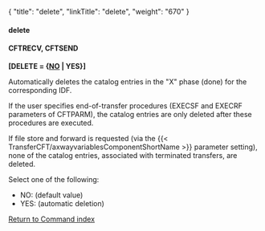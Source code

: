 {
    "title": "delete",
    "linkTitle": "delete",
    "weight": "670"
}<span id="Delete"></span>

#### delete

#### CFTRECV, CFTSEND

**\[DELETE = {<u>NO</u> | YES}\]**

Automatically deletes the catalog entries in the "X" phase
(done) for the corresponding IDF.

If the user specifies end-of-transfer procedures (EXECSF and EXECRF
parameters of CFTPARM), the catalog entries are only deleted after these
procedures are executed.

If file store and forward is requested (via the {{< TransferCFT/axwayvariablesComponentShortName  >}} parameter
setting), none of the catalog entries, associated with terminated transfers,
are deleted.

Select one of the following:

- NO:
    (default value)
- YES:
    (automatic deletion)

[Return to Command index](../../)
